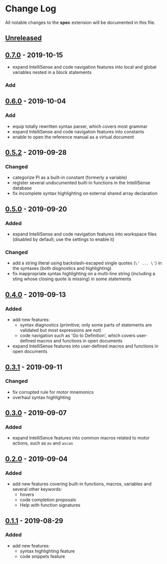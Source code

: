 # Change Log

All notable changes to the __spec__ extension will be documented in this file.

<!-- Check [Keep a Changelog](http://keepachangelog.com/) for recommendations on how to structure this file. -->

## [Unreleased]

## [0.7.0] - 2019-10-15

* expand IntelliSense and code navigation features into local and global variables nested in a block statements

### Add

## [0.6.0] - 2019-10-04

### Add

* equip totally rewritten syntax parser, which covers most grammar
* expand IntelliSense and code navigation features into constants
* enable to open the reference manual as a virtual document

## [0.5.2] - 2019-09-28

### Changed

* categorize PI as a built-in constant (formerly a variable)
* register several undocumented built-in functions in the IntelliSense database
* fix incomplete syntax highlighting on external shared array declaration

## [0.5.0] - 2019-09-20

### Added

* expand IntelliSense and code navigation features into workspace files (disabled by default; use the settings to enable it)

### Changed

* add a string literal using backslash-escaped single quotes (`\' ... \'`) in the syntaxes (both disgnostics and highlighting)
* fix inappropriate syntax highlighting on a multi-line string (including a sting whose closing quote is missing) in some statements

## [0.4.0] - 2019-09-13

### Added

* add new features:
  * syntax diagnostics (primitive; only some parts of statements are validated but most expressions are not)
  * code navigation such as 'Go to Definition', which covers user-defined macros and functions in open documents
* expand IntelliSense features into user-defined macros and functions in open documents

## [0.3.1] - 2019-09-11

### Changed

* fix corrupted rule for motor mnemonics
* overhaul syntax highlighting

## [0.3.0] - 2019-09-07

### Added

* expand IntelliSence features into common macros related to motor actions, such as `mv` and `ascan`

## [0.2.0] - 2019-09-04

### Added

* add new features covering built-in functions, macros, variables and several other keywords:
  * hovers
  * code completion proposals
  * Help with function signatures

## [0.1.1] - 2019-08-29

### Added

* add new features:
  * syntax highlighting feature
  * code snippets feature

[Unreleased]: https://github.com/fujidana/vscode-spec/compare/v0.7.0...HEAD
[0.7.0]: https://github.com/fujidana/vscode-spec/compare/v0.6.0...v0.7.0
[0.6.0]: https://github.com/fujidana/vscode-spec/compare/v0.5.2...v0.6.0
[0.5.2]: https://github.com/fujidana/vscode-spec/compare/v0.5.0...v0.5.2
[0.5.0]: https://github.com/fujidana/vscode-spec/compare/v0.4.0...v0.5.0
[0.4.0]: https://github.com/fujidana/vscode-spec/compare/v0.3.1...v0.4.0
[0.3.1]: https://github.com/fujidana/vscode-spec/compare/v0.3.0...v0.3.1
[0.3.0]: https://github.com/fujidana/vscode-spec/compare/v0.2.0...v0.3.0
[0.2.0]: https://github.com/fujidana/vscode-spec/compare/v0.1.1...v0.2.0
[0.1.1]: https://github.com/fujidana/vscode-spec/releases/tag/v0.1.1
